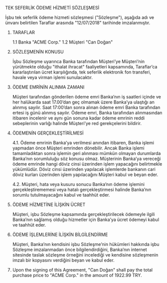 TEK SEFERLİK ÖDEME HİZMETİ SÖZLEŞMESİ

İşbu tek seferlik ödeme hizmeti sözleşmesi ("Sözleşme"), aşağıda adı ve ünvanı belirtilen Taraflar arasında "12/07/2018" tarihinde imzalanmıştır.

1. TARAFLAR

   1.1 Banka "ACME Corp."
   1.2 Müşteri "Can Doğan"

2. SÖZLEŞMENİN KONUSU

   İşbu Sözleşme uyarınca Banka tarafından Müşteri’ye Müşteri’nin yürütmekte olduğu "ithalat ihracat" faaliyetleri kapsamında, Taraflar’ca kararlaştırılan ücret karşılığında,
   tek seferlik elektronik fon transferi, havale veya virman işlemi sunulacaktır.

3. ÖDEME EMRİNİN ALINMA ZAMANI

   Müşteri tarafından gönderilen ödeme emri Banka’nın iş saatleri içinde ve her halükarda saat 17.00’dan geç olmamak üzere Banka’ya ulaştığı an alınmış sayılır.
   Saat 17:00’dan sonra alınan ödeme emri Banka tarafından ertesi iş günü alınmış sayılır. Ödeme emri, Banka tarafından alınmasından itibaren incelenir ve aynı
   gün sonuna kadar ödeme emrinin reddi sebeplerinin varlığı halinde Müşteri’ye red gerekçelerini bildirir.

4. ÖDEMENİN GERÇEKLEŞTİRİLMESİ

   4.1. Ödeme emrinin Banka’ya verilmesi anından itibaren, Banka işlemi yapmadan önce Müşteri emrinden dönebilir. Ancak Banka işlemi tamamladıktan sonra işlemin geri
   alınması mümkün olmayan durumlarda Banka’nın sorumluluğu söz konusu olmaz. Müşterinin Banka’ya vereceği ödeme emrinde hangi döviz cinsi üzerinden işlem yapacağını
   belirtmekle yükümlüdür. Döviz cinsi üzerinden yapılacak işlemlerde bankanın cari döviz kurları üzerinden işlem yapılacağını Müşteri kabul ve beyan eder.

   4.2. Müşteri, hata veya kusuru sonucu Banka’nın ödeme işlemini gerçekleştirememesi veya hatalı gerçekleştirmesi halinde Banka’nın sorumlu tutulmayacağını kabul ve taahhüt eder.

5. ÖDEME HİZMETİNE İLİŞKİN ÜCRET

   Müşteri, işbu Sözleşme kapsamında gerçekleştirilecek ödemeyle ilgili Banka’nın sağlamış olduğu hizmetler için Banka’ya ücret ödemeyi kabul ve taahhüt eder.

6. ÖDEME İŞLEMLERİNE İLİŞKİN BİLGİLENDİRME

   Müşteri, Banka’nın kendisini işbu Sözleşme’nin hükümleri hakkında işbu Sözleşme imzalanmadan önce bilgilendirdiğini, Banka’nın internet sitesinde taslak sözleşme örneğini
   incelediği ve kendisine sözleşmenin imzalı bir kopyasını verdiğini beyan ve kabul eder.

7. Upon the signing of this Agreement, "Can Doğan" shall pay the total purchase price to "ACME Corp." in the amount of 1922.99 TRY.